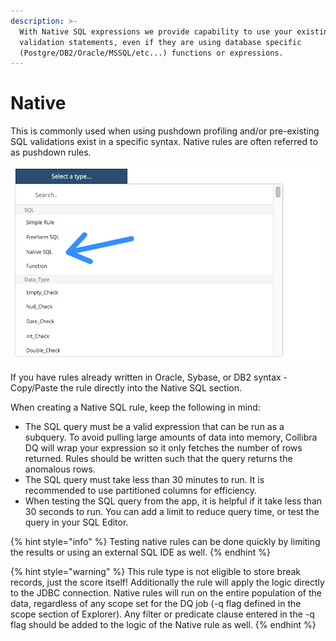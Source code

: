 ```yaml
---
description: >-
  With Native SQL expressions we provide capability to use your existing
  validation statements, even if they are using database specific
  (Postgre/DB2/Oracle/MSSQL/etc...) functions or expressions.
---
```


# Native

This is commonly used when using pushdown profiling and/or pre-existing SQL validations exist in a specific syntax.  Native rules are often referred to as pushdown rules.

![](<../../../../.gitbook/assets/image (118).png>)

If you have rules already written in Oracle, Sybase, or DB2 syntax - Copy/Paste the rule directly into the Native SQL section.&#x20;

When creating a Native SQL rule, keep the following in mind:

* The SQL query must be a valid expression that can be run as a subquery. To avoid pulling large amounts of data into memory, Collibra DQ will wrap your expression so it only fetches the number of rows returned. Rules should be written such that the query returns the anomalous rows.
* The SQL query must take less than 30 minutes to run. It is recommended to use partitioned columns for efficiency.
* When testing the SQL query from the app, it is helpful if it take less than 30 seconds to run. You can add a limit to reduce query time, or test the query in your SQL Editor.

{% hint style="info" %}
Testing native rules can be done quickly by limiting the results or using an external SQL IDE as well.
{% endhint %}

{% hint style="warning" %}
This rule type is not eligible to store break records, just the score itself! Additionally the rule will apply the logic directly to the JDBC connection. Native rules will run on the entire population of the data, regardless of any scope set for the DQ job (-q flag defined in the scope section of Explorer).  Any filter or predicate clause entered in the -q flag should be added to the logic of the Native rule as well.&#x20;
{% endhint %}
